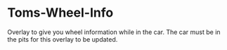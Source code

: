 # Toms-Wheel-Info
Overlay to give you wheel information while in the car.  The car must be in the pits for this overlay to be updated.
